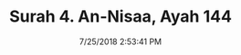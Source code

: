 ---
title       : "Surah 4. An-Nisaa, Ayah 144"
date        : 7/25/2018 2:53:41 PM
draft       : false
type        : "quran"
layout      : "compare"
BookCode    : "CMP"
SurahNumber : "4"
AyahNumber  : "144"
TotalAyah   : "176"
---